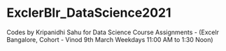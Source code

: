# ExclerBlr_DataScience2021
Codes by Kripanidhi Sahu for Data Science Course Assignments - (Excelr Bangalore, Cohort - Vinod 9th March Weekdays 11:00 AM to 1:30 Noon)
